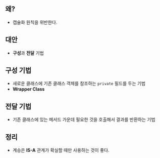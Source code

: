 ## 왜?

- 캡슐화 원칙을 위반한다.

## 대안

- **구성**과 **전달** 기법

## 구성 기법

- 새로운 클래스에 기존 클래스 객체를 참조하는 `private` 필드를 두는 기법
- **Wrapper Class**

## 전달 기법

- 기존 클래스에 있는 메서드 가운데 필요한 것을 호출해서 결과를 반환하는 기법

## 정리

- 계승은 **IS-A** 관계가 확실할 때만 사용하는 것이 좋다.